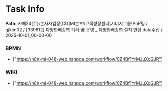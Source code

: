 # Task Info

**Path:** 카페24(주)\본사사업장\[CG]MI본부\고객성장센터\시너지그룹\PnP팀 / gjkim02 / [339812] 다양한배송앱 기획 및 운영 _ 다양한배송앱 설치 현황 data수집 / 2025-10-01_00-00-00

### BPMN
- ["https://n8n-mi-048-web.hanpda.com/workflow/0Z4Bf1YrMJuXcGJR"]

### WIKI
- ["https://n8n-mi-048-web.hanpda.com/workflow/0Z4Bf1YrMJuXcGJR"]

